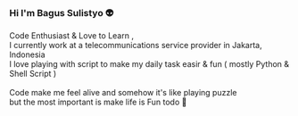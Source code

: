 ### Hi I'm Bagus Sulistyo :alien:

<!--
**3ndung/3ndung** is a ✨ _special_ ✨ repository because its `README.md` (this file) appears on your GitHub profile.

Here are some ideas to get you started:

- 🔭 I’m currently working on ...
- 🌱 I’m currently learning ...
- 👯 I’m looking to collaborate on ...
- 🤔 I’m looking for help with ...
- 💬 Ask me about ...
- 📫 How to reach me: ...
- 😄 Pronouns: ...
- ⚡ Fun fact: ...
-->

Code Enthusiast &  Love to Learn ,<br>
I currently work at a telecommunications service provider in Jakarta, Indonesia<br>
I love playing with script to make my daily task easir & fun ( mostly Python & Shell Script )<br>
<br>
Code make me feel alive and somehow it's like playing puzzle <br>
but the most important is make life is Fun todo :rainbow:

